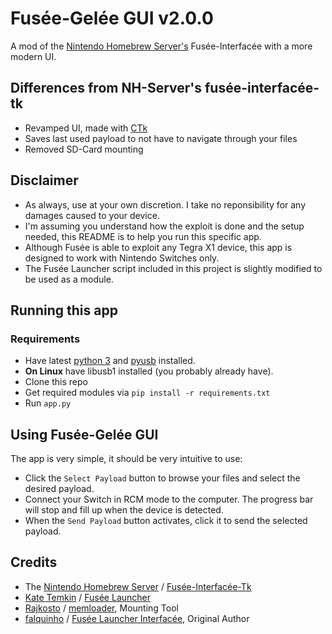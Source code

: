 
# Fusée-Gelée GUI v2.0.0
A mod of the [Nintendo Homebrew Server's](https://github.com/nh-server/fusee-interfacee-tk) Fusée-Interfacée with a more modern UI. 

## Differences from NH-Server's fusée-interfacée-tk
- Revamped UI, made with [CTk](https://github.com/TomSchimansky/CustomTkinter)
- Saves last used payload to not have to navigate through your files
- Removed SD-Card mounting

## Disclaimer
* As always, use at your own discretion. I take no reponsibility for any damages caused to your device.
* I'm assuming you understand how the exploit is done and the setup needed, this README is to help you run this specific app.
* Although Fusée is able to exploit any Tegra X1 device, this app is designed to work with Nintendo Switches only.
* The Fusée Launcher script included in this project is slightly modified to be used as a module.

## Running this app
### Requirements
* Have latest [python 3](https://www.python.org/downloads/) and [pyusb](https://github.com/pyusb/pyusb) installed.
* __On Linux__ have libusb1 installed (you probably already have).
* Clone this repo
* Get required modules via `pip install -r requirements.txt`
* Run `app.py`

## Using Fusée-Gelée GUI
The app is very simple, it should be very intuitive to use:

* Click the `Select Payload` button to browse your files and select the desired payload.
* Connect your Switch in RCM mode to the computer. The progress bar will stop and fill up when the device is detected.
* When the `Send Payload` button activates, click it to send the selected payload.


## Credits
- The [Nintendo Homebrew Server](https://github.com/nh-server) / [Fusée-Interfacée-Tk](https://github.com/nh-server/fusee-interfacee-tk)
- [Kate Temkin](https://github.com/ktemkin) / [Fusée Launcher](https://github.com/Cease-and-DeSwitch/fusee-launcher)
- [Rajkosto](https://github.com/rajkosto) / [memloader](https://github.com/rajkosto/memloader), Mounting Tool
- [falquinho](https://github.com/rajkosto) / [Fusée Launcher Interfacée](https://github.com/falquinho/fusee-interfacee-tk), Original Author